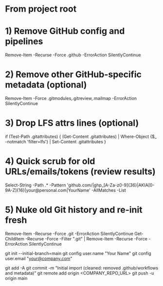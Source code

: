 # From project root

# 1) Remove GitHub config and pipelines
Remove-Item -Recurse -Force .github -ErrorAction SilentlyContinue

# 2) Remove other GitHub-specific metadata (optional)
Remove-Item -Force .gitmodules,.gitreview,.mailmap -ErrorAction SilentlyContinue

# 3) Drop LFS attrs lines (optional)
if (Test-Path .gitattributes) {
  (Get-Content .gitattributes) | Where-Object {$_ -notmatch 'filter=lfs'} | Set-Content .gitattributes
}

# 4) Quick scrub for old URLs/emails/tokens (review results)
Select-String -Path .\* -Pattern 'github\.com/|ghp_[A-Za-z0-9]{36}|AKIA[0-9A-Z]{16}|your@personal\.com|YourName' -AllMatches -List

# 5) Nuke old Git history and re-init fresh
Remove-Item -Recurse -Force .git -ErrorAction SilentlyContinue
Get-ChildItem -Recurse -Force -Filter ".git" | Remove-Item -Recurse -Force -ErrorAction SilentlyContinue

git init --initial-branch=main
git config user.name "Your Name"
git config user.email "your@company.com"

git add -A
git commit -m "Initial import (cleaned: removed .github/workflows and metadata)"
git remote add origin <COMPANY_REPO_URL>
git push -u origin main
